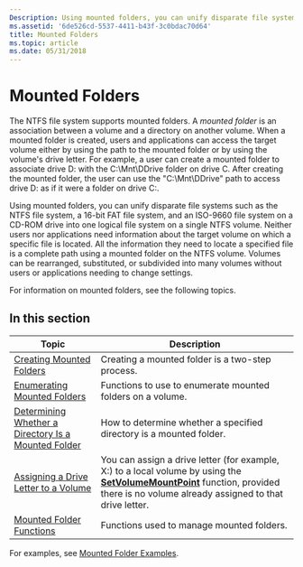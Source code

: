 ```yaml
---
Description: Using mounted folders, you can unify disparate file systems such as the NTFS file system, a 16-bit FAT file system, and an ISO-9660 file system on a CD-ROM drive into one logical file system on a single NTFS volume.
ms.assetid: '6de526cd-5537-4411-b43f-3c0bdac70d64'
title: Mounted Folders
ms.topic: article
ms.date: 05/31/2018
---
```


# Mounted Folders

The NTFS file system supports mounted folders. A *mounted folder* is an association between a volume and a directory on another volume. When a mounted folder is created, users and applications can access the target volume either by using the path to the mounted folder or by using the volume's drive letter. For example, a user can create a mounted folder to associate drive D: with the C:\\Mnt\\DDrive folder on drive C. After creating the mounted folder, the user can use the "C:\\Mnt\\DDrive" path to access drive D: as if it were a folder on drive C:.

Using mounted folders, you can unify disparate file systems such as the NTFS file system, a 16-bit FAT file system, and an ISO-9660 file system on a CD-ROM drive into one logical file system on a single NTFS volume. Neither users nor applications need information about the target volume on which a specific file is located. All the information they need to locate a specified file is a complete path using a mounted folder on the NTFS volume. Volumes can be rearranged, substituted, or subdivided into many volumes without users or applications needing to change settings.

For information on mounted folders, see the following topics.

## In this section



| Topic                                                                                                                         | Description                                                                                                                                                                                                                 |
|-------------------------------------------------------------------------------------------------------------------------------|-----------------------------------------------------------------------------------------------------------------------------------------------------------------------------------------------------------------------------|
| [Creating Mounted Folders](mounting-and-dismounting-a-volume.md)<br/>                                                  | Creating a mounted folder is a two-step process.<br/>                                                                                                                                                                 |
| [Enumerating Mounted Folders](enumerating-volume-mount-points.md)<br/>                                                 | Functions to use to enumerate mounted folders on a volume.<br/>                                                                                                                                                       |
| [Determining Whether a Directory Is a Mounted Folder](determining-whether-a-directory-is-a-volume-mount-point.md)<br/> | How to determine whether a specified directory is a mounted folder.<br/>                                                                                                                                              |
| [Assigning a Drive Letter to a Volume](assigning-a-drive-letter-to-a-volume.md)<br/>                                   | You can assign a drive letter (for example, X:\) to a local volume by using the [**SetVolumeMountPoint**](/windows/desktop/api/WinBase/nf-winbase-setvolumemountpointa) function, provided there is no volume already assigned to that drive letter.<br/> |
| [Mounted Folder Functions](volume-mount-point-functions.md)<br/>                                                       | Functions used to manage mounted folders.<br/>                                                                                                                                                                        |



 

For examples, see [Mounted Folder Examples](volume-mount-point-examples.md).

 

 




